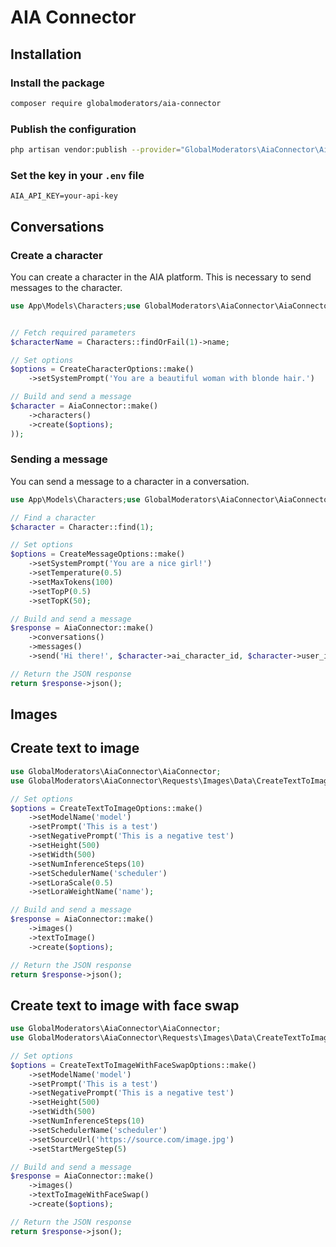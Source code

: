 # AIA Connector

## Installation

### Install the package

```bash
composer require globalmoderators/aia-connector
```

### Publish the configuration

```bash
php artisan vendor:publish --provider="GlobalModerators\AiaConnector\AiaConnectorServiceProvider" --tag="config"
```

### Set the key in your `.env` file

```dotenv
AIA_API_KEY=your-api-key
```

## Conversations

### Create a character

You can create a character in the AIA platform. This is necessary to send messages to the character.

```php
use App\Models\Characters;use GlobalModerators\AiaConnector\AiaConnector;use GlobalModerators\AiaConnector\Requests\Conversations\Data\CreateCharacterOptions;


// Fetch required parameters
$characterName = Characters::findOrFail(1)->name;

// Set options
$options = CreateCharacterOptions::make()
    ->setSystemPrompt('You are a beautiful woman with blonde hair.')

// Build and send a message
$character = AiaConnector::make()
    ->characters()
    ->create($options);
));
```

### Sending a message

You can send a message to a character in a conversation.

```php
use App\Models\Characters;use GlobalModerators\AiaConnector\AiaConnector;use GlobalModerators\AiaConnector\Requests\Conversations\Data\CreateMessageOptions;

// Find a character
$character = Character::find(1);

// Set options
$options = CreateMessageOptions::make()
    ->setSystemPrompt('You are a nice girl!')
    ->setTemperature(0.5)
    ->setMaxTokens(100)
    ->setTopP(0.5)
    ->setTopK(50);

// Build and send a message
$response = AiaConnector::make()
    ->conversations()
    ->messages()
    ->send('Hi there!', $character->ai_character_id, $character->user_id, $options);

// Return the JSON response
return $response->json();
```

## Images

## Create text to image

```php
use GlobalModerators\AiaConnector\AiaConnector;
use GlobalModerators\AiaConnector\Requests\Images\Data\CreateTextToImageOptions;

// Set options
$options = CreateTextToImageOptions::make()
    ->setModelName('model')
    ->setPrompt('This is a test')
    ->setNegativePrompt('This is a negative test')
    ->setHeight(500)
    ->setWidth(500)
    ->setNumInferenceSteps(10)
    ->setSchedulerName('scheduler')
    ->setLoraScale(0.5)
    ->setLoraWeightName('name');

// Build and send a message
$response = AiaConnector::make()
    ->images()
    ->textToImage()
    ->create($options);

// Return the JSON response
return $response->json();
```

## Create text to image with face swap

```php
use GlobalModerators\AiaConnector\AiaConnector;
use GlobalModerators\AiaConnector\Requests\Images\Data\CreateTextToImageWithFaceSwapOptions;

// Set options
$options = CreateTextToImageWithFaceSwapOptions::make()
    ->setModelName('model')
    ->setPrompt('This is a test')
    ->setNegativePrompt('This is a negative test')
    ->setHeight(500)
    ->setWidth(500)
    ->setNumInferenceSteps(10)
    ->setSchedulerName('scheduler')
    ->setSourceUrl('https://source.com/image.jpg')
    ->setStartMergeStep(5)

// Build and send a message
$response = AiaConnector::make()
    ->images()
    ->textToImageWithFaceSwap()
    ->create($options);

// Return the JSON response
return $response->json();
```
